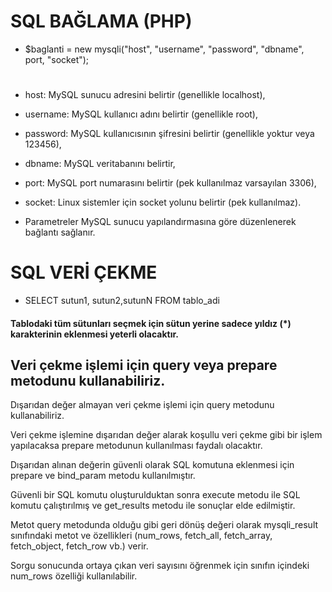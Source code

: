 # SQL BAĞLAMA (PHP)

- $baglanti = new mysqli("host", "username", "password", "dbname", port, "socket");
#
- host: MySQL sunucu adresini belirtir (genellikle localhost),

- username: MySQL kullanıcı adını belirtir (genellikle root),

- password: MySQL kullanıcısının şifresini belirtir (genellikle yoktur veya 123456),

- dbname: MySQL veritabanını belirtir,

- port: MySQL port numarasını belirtir (pek kullanılmaz varsayılan 3306),

- socket: Linux sistemler için socket yolunu belirtir (pek kullanılmaz).

- Parametreler MySQL sunucu yapılandırmasına göre düzenlenerek bağlantı sağlanır.

# SQL VERİ ÇEKME

- SELECT sutun1, sutun2,sutunN FROM tablo_adi
#### Tablodaki tüm sütunları seçmek için sütun yerine sadece yıldız (*) karakterinin eklenmesi yeterli olacaktır.


## Veri çekme işlemi için query veya prepare metodunu kullanabiliriz.

Dışarıdan değer almayan veri çekme işlemi için query metodunu kullanabiliriz.

Veri çekme işlemine dışarıdan değer alarak koşullu veri çekme gibi bir işlem yapılacaksa prepare metodunun kullanılması faydalı olacaktır.

Dışarıdan alınan değerin güvenli olarak SQL komutuna eklenmesi için prepare ve bind_param metodu kullanılmıştır.

Güvenli bir SQL komutu oluşturulduktan sonra execute metodu ile SQL komutu çalıştırılmış ve get_results metodu ile sonuçlar elde edilmiştir.

Metot query metodunda olduğu gibi geri dönüş değeri olarak mysqli_result sınıfındaki metot ve özellikleri (num_rows, fetch_all, fetch_array, fetch_object, fetch_row vb.) verir.

Sorgu sonucunda ortaya çıkan veri sayısını öğrenmek için sınıfın içindeki num_rows özelliği kullanılabilir.